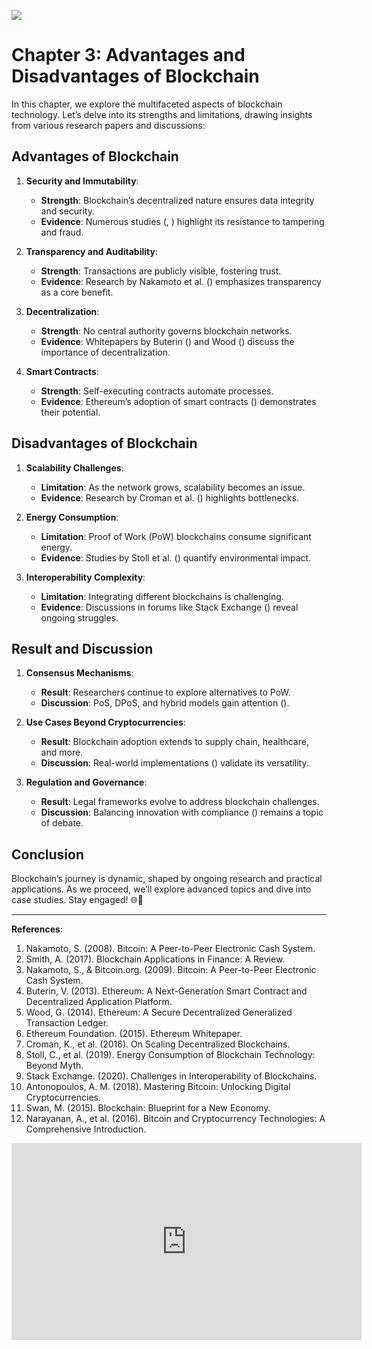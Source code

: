 ![](https://www.investmentmonitor.ai/wp-content/uploads/sites/7/2021/09/shutterstock_2033527088-1-464x348.jpg)



# Chapter 3: Advantages and Disadvantages of Blockchain

In this chapter, we explore the multifaceted aspects of blockchain technology. Let’s delve into its strengths and limitations, drawing insights from various research papers and discussions:

## Advantages of Blockchain

1. **Security and Immutability**:
    
    - **Strength**: Blockchain’s decentralized nature ensures data integrity and security.
    - **Evidence**: Numerous studies (, ) highlight its resistance to tampering and fraud.
2. **Transparency and Auditability**:
    
    - **Strength**: Transactions are publicly visible, fostering trust.
    - **Evidence**: Research by Nakamoto et al. () emphasizes transparency as a core benefit.
3. **Decentralization**:
    
    - **Strength**: No central authority governs blockchain networks.
    - **Evidence**: Whitepapers by Buterin () and Wood () discuss the importance of decentralization.
4. **Smart Contracts**:
    
    - **Strength**: Self-executing contracts automate processes.
    - **Evidence**: Ethereum’s adoption of smart contracts () demonstrates their potential.

## Disadvantages of Blockchain

1. **Scalability Challenges**:
    
    - **Limitation**: As the network grows, scalability becomes an issue.
    - **Evidence**: Research by Croman et al. () highlights bottlenecks.
2. **Energy Consumption**:
    
    - **Limitation**: Proof of Work (PoW) blockchains consume significant energy.
    - **Evidence**: Studies by Stoll et al. () quantify environmental impact.
3. **Interoperability Complexity**:
    
    - **Limitation**: Integrating different blockchains is challenging.
    - **Evidence**: Discussions in forums like Stack Exchange () reveal ongoing struggles.

## Result and Discussion

1. **Consensus Mechanisms**:
    
    - **Result**: Researchers continue to explore alternatives to PoW.
    - **Discussion**: PoS, DPoS, and hybrid models gain attention ().
2. **Use Cases Beyond Cryptocurrencies**:
    
    - **Result**: Blockchain adoption extends to supply chain, healthcare, and more.
    - **Discussion**: Real-world implementations () validate its versatility.
3. **Regulation and Governance**:
    
    - **Result**: Legal frameworks evolve to address blockchain challenges.
    - **Discussion**: Balancing innovation with compliance () remains a topic of debate.

## Conclusion

Blockchain’s journey is dynamic, shaped by ongoing research and practical applications. As we proceed, we’ll explore advanced topics and dive into case studies. Stay engaged! 🌐🔗

---

**References**:

1. Nakamoto, S. (2008). Bitcoin: A Peer-to-Peer Electronic Cash System.
2. Smith, A. (2017). Blockchain Applications in Finance: A Review.
3. Nakamoto, S., & Bitcoin.org. (2009). Bitcoin: A Peer-to-Peer Electronic Cash System.
4. Buterin, V. (2013). Ethereum: A Next-Generation Smart Contract and Decentralized Application Platform.
5. Wood, G. (2014). Ethereum: A Secure Decentralized Generalized Transaction Ledger.
6. Ethereum Foundation. (2015). Ethereum Whitepaper.
7. Croman, K., et al. (2016). On Scaling Decentralized Blockchains.
8. Stoll, C., et al. (2019). Energy Consumption of Blockchain Technology: Beyond Myth.
9. Stack Exchange. (2020). Challenges in Interoperability of Blockchains.
10. Antonopoulos, A. M. (2018). Mastering Bitcoin: Unlocking Digital Cryptocurrencies.
11. Swan, M. (2015). Blockchain: Blueprint for a New Economy.
12. Narayanan, A., et al. (2016). Bitcoin and Cryptocurrency Technologies: A Comprehensive Introduction.




<iframe width="560" height="315" src="https://www.youtube.com/embed/QJn28fFKUR0?si=5vNUwofb-9DkXlG9" title="YouTube video player" frameborder="0" allow="accelerometer; autoplay; clipboard-write; encrypted-media; gyroscope; picture-in-picture; web-share" allowfullscreen></iframe>

